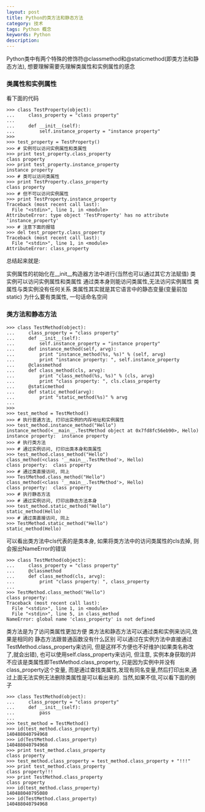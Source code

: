 ```yaml
---
layout: post
title: Python的类方法和静态方法
category: 技术
tags: Python 概念
keywords: Python
description:
---
```


Python类中有两个特殊的修饰符@classmethod和@staticmethod(即类方法和静态方法), 想要理解需要先理解类属性和实例属性的感念

### 类属性和实例属性
看下面的代码

```
>>> class TestProperty(object):
...     class_property = "class property"
...     
...     def __init__(self):
...         self.instance_property = "instance property"
>>>
>>> test_property = TestProperty()
>>> # 实例可以访问实例属性和类属性
>>> print test_property.class_property
class property
>>> print test_property.instance_property
instance property
>>> # 类可以访问类属性
>>> print TestProperty.class_property
class property
>>> # 但不可以访问实例属性
>>> print TestProperty.instance_property
Traceback (most recent call last):
  File "<stdin>", line 1, in <module>
AttributeError: type object 'TestProperty' has no attribute 'instance_property'
>>> # 注意下面的报错
>>> del test_property.class_property
Traceback (most recent call last):
  File "<stdin>", line 1, in <module>
AttributeError: class_property
```
总结起来就是:

实例属性的初始化在__init__构造器方法中进行(当然也可以通过其它方法赋值)
类实例可以访问实例属性和类属性
通过类本身则能访问类属性,无法访问实例属性
类属性与类实例没有任何关系
类属性其实就是其它语言中的静态变量(变量前加static)
为什么要有类属性, 一句话命名空间

### 类方法和静态方法
```
>>> class TestMethod(object):
...     class_property = "class property"
...     def __init__(self):
...         self.instance_property = "instance property"
...     def instance_method(self, arvg):
...         print "instance_method(%s, %s)" % (self, arvg)
...         print "instance property: ", self.instance_property
...     @classmethod
...     def class_method(cls, arvg):
...         print "class_method(%s, %s)" % (cls, arvg)
...         print "class property: ", cls.class_property
...     @staticmethod
...     def static_method(arvg):
...         print "static_method(%s)" % arvg
...
>>>
>>> test_method = TestMethod()
>>> # 执行普通方法, 打印出实例的内存地址和实例属性
>>> test_method.instance_method("Hello")
instance_method(<__main__.TestMethod object at 0x7fd8fc56eb90>, Hello)
instance property:  instance property
>>> # 执行类方法
>>> # 通过实例访问, 打印出类本身和类属性
>>> test_method.class_method("Hello")
class_method(<class '__main__.TestMethod'>, Hello)
class property:  class property
>>> # 通过类直接访问, 同上
>>> TestMethod.class_method("Hello")
class_method(<class '__main__.TestMethod'>, Hello)
class property:  class property
>>> # 执行静态方法
>>> # 通过实例访问, 打印出静态方法本身
>>> test_method.static_method("Hello")
static_method(Hello)
>>> # 通过类直接访问, 同上
>>> TestMethod.static_method("Hello")
static_method(Hello)
```

可以看出类方法中cls代表的是类本身, 如果将类方法中的访问类属性的cls去掉, 则会报出NameError的错误

```
>>> class TestMethod(object):
...     class_property = "class property"
...     @classmethod
...     def class_method(cls, arvg):
...         print "class property: ", class_property
...
>>> TestMethod.class_method("Hello")
class property:
Traceback (most recent call last):
  File "<stdin>", line 1, in <module>
  File "<stdin>", line 5, in class_method
NameError: global name 'class_property' is not defined
```

类方法是为了访问类属性更加方便
类方法和静态方法可以通过类和实例来访问,效果是相同的
静态方法跟普通函数没有什么区别
可以通过在实例方法中直接通过TestMethod.class_property来访问, 但是这样不方便也不好维护(如果类名称改了,就会出错), 也可以使用self.class_property来访问, 但注意, 实例本身获取的并不应该是类属性即TestMethod.class_property, 只是因为实例中并没有class_property这个变量, 而是通过查找类属性,发现有同名变量,然后打印出来,通过上面无法实例无法删除类属性是可以看出来的. 当然,如果不信,可以看下面的例子

```
>>> class TestMethod(object):
...     class_property = "class property"
...     def __init__(self):
...         pass
...
>>> test_method = TestMethod()
>>> id(test_method.class_property)
140488040794968
>>> id(TestMethod.class_property)
140488040794968
>>> print test_method.class_property
class property
>>> test_method.class_property = test_method.class_property + "!!!"
>>> print test_method.class_property
class property!!!
>>> print TestMethod.class_property
class property
>>> id(test_method.class_property)
140488040795080
>>> id(TestMethod.class_property)
140488040794968
```
